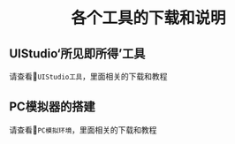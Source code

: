 <h1 align="center"> 各个工具的下载和说明 </h1>

## UIStudio‘所见即所得’工具
请查看📁`UIStudio工具`，里面相关的下载和教程

## PC模拟器的搭建
请查看📁`PC模拟环境`，里面相关的下载和教程
